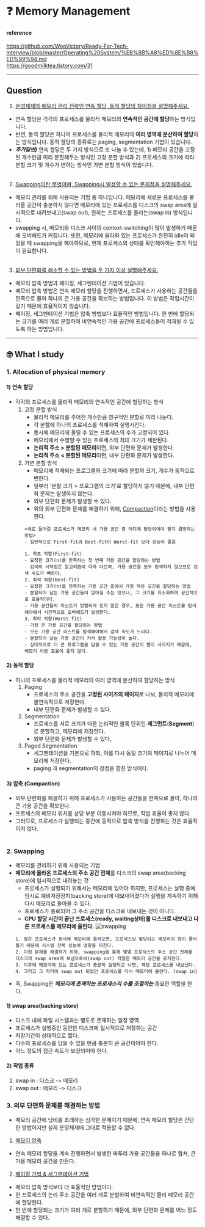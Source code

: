 # :question: Memory Management

#### reference
https://github.com/WooVictory/Ready-For-Tech-Interview/blob/master/Operating%20System/%EB%8B%A8%ED%8E%B8%ED%99%94.md<br>
https://goodmilktea.tistory.com/31
<hr>

## Question
1. [운영체제의 메모리 관리 전략인 연속 할당, 동적 할당의 차이점을 설명해주세요.](#1-allocation-of-physical-memory)
- 연속 할당은 각각의 프로세스를 물리적 메모리의 **연속적인 공간에 할당**하는 방식입니다.
- 반면, 동적 할당은 하나의 프로세스를 물리적 메모리의 **여러 영역에 분산하여 할당**하는 방식입니다. 동적 할당의 종류로는 paging, segmentation 기법이 있습니다.
- ***추가답변)*** 연속 할당은 두 가지 방식으로 또 나눌 수 있는데, 1) 메모리 공간을 고정된 개수만큼 미리 분할해두는 방식인 고정 분할 방식과 2) 프로세스의 크기에 따라 분할 크기 및 개수가 변하는 방식인 가변 분할 방식이 있습니다.
<br><br>

2. [Swapping이란 무엇이며, Swapping시 발생할 수 있는 문제점을 설명해주세요.](#2-swapping)
- 메모리 관리를 위해 사용되는 기법 중 하나입니다. 메모리에 새로운 프로세스를 불러올 공간이 충분하지 않다면 메모리에 있는 프로세스를 디스크의 swap area에 일시적으로 내려보내고(swap out), 원하는 프로세스를 올리는(swap in) 방식입니다.
- swapping 시, 메모리와 디스크 사이의 context-switching이 많이 발생하기 때문에 오버헤드가 커집니다. 또한, 메모리에 올라와 있는 프로세스가 완전히 idle이 되었을 때 swapping을 해야하므로, 현재 프로세스의 상태를 확인해야하는 추가 작업이 필요합니다.
<br><br>

3. [외부 단편화를 해소할 수 있는 방법을 두 가지 이상 설명해주세요.](#3-외부-단편화-문제를-해결하는-방법)
- 메모리 압축 방법과 페이징, 세그멘테이션 기법이 있습니다.
- 메모리 압축 방법은 연속 메모리 할당을 진행하면서, 프로세스가 사용하는 공간들을 한쪽으로 몰아 하나의 큰 가용 공간을 확보하는 방법입니다. 이 방법은 작업시간이 길기 때문에 효율적이지 않습니다.
- 페이징, 세그멘테이션 기법은 압축 방법보다 효율적인 방법입니다. 한 번에 할당되는 크기를 여러 개로 분할하여 비연속적인 가용 공간에 프로세스들이 적재될 수 있도록 하는 방법입니다.
<hr>

## :nerd_face:	What I study
### 1. Allocation of physical memory
#### 1) 연속 할당
- 각각의 프로세스를 물리적 메모리의 연속적인 공간에 할당하는 방식
    1. 고정 분할 방식
       - 물리적 메모리를 주어진 개수만큼 영구적인 분할로 미리 나눈다.
       - 각 분할에 하나의 프로세스를 적재하여 실행시킨다.
       - 동시에 메모리에 올릴 수 있는 프로세스의 수가 고정되어 있다.
       - 메모리에서 수행할 수 있는 프로세스의 최대 크기가 제한된다.
       - **논리적 주소 > 분할된 메모리**이면, 외부 단편화 문제가 발생한다.
       - **논리적 주소 < 분할된 메모리**이면, 내부 단편화 문제가 발생한다.
    2. 가변 분할 방식
       - 메모리에 적재되는 프로그램의 크기에 따라 분할의 크기, 개수가 동적으로 변한다.
       - 일부러 '분할 크기 > 프로그램의 크기'로 할당하지 않기 때문에, 내부 단편화 문제는 발생하지 않는다.
       - 외부 단편화 문제가 발생할 수 있다.
       - 위의 외부 단편화 문제를 해결하기 위해, [Compaction](#3-압축-compaction)이라는 방법을 사용한다.
       ```
       <새로 들어갈 프로세스가 메모리 내 가용 공간 중 어디에 할당되어야 할지 결정하는 방법>
       - 일반적으로 First-fit과 Best-fit이 Worst-fit 보다 성능이 좋음

       1. 최초 적합(First-fit)
       - 요청한 크기(n)를 만족하는 첫 번째 가용 공간을 할당하는 방법
       - 검색의 시작점은 알고리즘에 따라 다르며, 가용 공간을 모두 탐색하지 않으므로 검색 속도가 빠르다.
       2. 최적 적합(Best-fit)
       - 요청한 크기(n)를 만족하는 가용 공간 중에서 가장 작은 공간을 할당하는 방법
       - 분할되어 남는 가용 공간들이 많아질 수는 있으나, 그 크기를 최소화하여 공간적으로 효율적이다.
       - 가용 공간들의 리스트가 정렬되어 있지 않은 경우, 모든 가용 공간 리스트를 탐색해야해서 시간적으로 오버헤드가 발생한다.
       3. 최악 적합(Worst-fit)
       - 가장 큰 가용 공간을 할당하는 방법
       - 모든 가용 공간 리스트를 탐색해야해서 검색 속도가 느리다.
       - 분할되어 남는 가용 공간이 커서 활용 가능성이 높다.
       - 상대적으로 더 큰 프로그램을 담을 수 있는 가용 공간이 빨리 사라지기 때문에, 메모리 이용 효율이 좋지 않다.
       ```
#### 2) 동적 할당
- 하나의 프로세스를 물리적 메모리의 여러 영역에 분산하여 할당하는 방식
    1. Paging
       - 프로세스의 주소 공간을 **고정된 사이즈의 페이지**로 나눠, 물리적 메모리에 불연속적으로 저장한다.
       - 내부 단편화 문제가 발생할 수 있다.
    2. Segmentation
       - 프로세스를 서로 크기가 다른 논리적인 블록 단위인 **세그먼트**(**Segment**)로 분할하고, 메모리에 저장한다.
       - 외부 단편화 문제가 발생할 수 있다.
    3. Paged Segmentation
       - 세그멘테이션을 기본으로 하되, 이를 다시 동일 크기의 페이지로 나누어 메모리에 저장한다.
       - paging 과 segmentation의 장점을 합친 방식이다.
#### 3) 압축 (Compaction)
- 외부 단편화를 해결하기 위해 프로세스가 사용하는 공간들을 한쪽으로 몰아, 하나의 큰 가용 공간을 확보한다.
- 프로세스의 메모리 위치를 상당 부분 이동시켜야 하므로, 작업 효율이 좋지 않다.
- 그러므로, 프로세스가 실행되는 중간에 동적으로 압축 방식을 진행하는 것은 효율적이지 않다.
<br><br>

### 2. Swapping
- 메모리를 관리하기 위해 사용되는 기법
- **메모리에 올라온 프로세스의 주소 공간 전체**를 디스크의 swap area(backing store)에 일시적으로 내려놓는 것
  - 프로세스가 실행되기 위해서는 메모리에 있어야 하지만, 프로세스는 실행 중에 임시로 예비저장장치(backing store)에 내보내어졌다가 실행을 계속하기 위해 다시 메모리로 돌아올 수 있다.
  - 프로세스가 종료되어 그 주소 공간을 디스크로 내보내는 것이 아니다.
  - **CPU 할당 시간이 끝난 프로세스(ready, waiting상태)를 디스크로 내보내고 다른 프로세스를 메모리에 올린다.**
![swapping](https://img1.daumcdn.net/thumb/R1280x0/?scode=mtistory2&fname=https%3A%2F%2Fblog.kakaocdn.net%2Fdn%2FbjcOad%2FbtqAKiki52t%2FH1pMQi4JAo3QAdVaHqSVW1%2Fimg.png)
  ```
  1. 많은 프로세스가 동시에 메모리에 올라오면, 프로세스당 할당되는 메모리의 양이 줄어들기 때문에 시스템 전체 성능에 영향을 미친다.
  2. 이런 문제를 해결하기 위해, swapping을 통해 몇몇 프로세스의 주소 공간 전체를 디스크의 swap area에 보냄으로써(swap out) 적절한 메모리 공간을 유지한다.
  3. 이후에 메모리에 있는 프로세스가 충분히 실행되고 나면, 해당 프로세스를 내보낸다.
  4. 그리고 그 자리에 swap out 되었던 프로세스를 다시 메모리에 올린다. (swap in)
  ```
- 즉, Swapping은 ***메모리에 존재하는 프로세스의 수를 조절하는*** 중요한 역할을 한다.
#### 1) swap area(backing store)
- 디스크 내에 파일 시스템과는 별도로 존재하는 일정 영역
- 프로세스가 실행중인 동안만 디스크에 일시적으로 저장하는 공간
- 저장기간이 상대적으로 짧다.
- 다수의 프로세스를 담을 수 있을 만큼 충분히 큰 공간이어야 한다.
- 어느 정도의 접근 속도가 보장되어야 한다.
#### 2) 작업 종류
1. swap in : 디스크 -> 메모리
2. swap out : 메모리 -> 디스크

### 3. 외부 단편화 문제를 해결하는 방법
- 메모리 공간에 낭비를 초래하는 심각한 문제이기 때문에, 연속 메모리 할당은 간단한 방법이지만 실제 운영체제에 그대로 적용할 수 없다.
1. [메모리 압축](#3-압축-compaction)
- 연속 메모리 할당을 계속 진행하면서 발생한 짜투리 가용 공간들을 하나로 합쳐, 큰 가용 메모리 공간을 만든다.
2. [페이징 기법 & 세그멘테이션 기법](../jsy/paging.md)
- 메모리 압축 방식보다 더 효율적인 방법이다.
- 한 프로세스의 논리 주소 공간을 여러 개로 분할하여 비연속적인 물리 메모리 공간에 할당한다.
- 한 번에 할당되는 크기가 여러 개로 분할하기 때문에, 외부 단편화 문제를 어느 정도 해결할 수 있다.